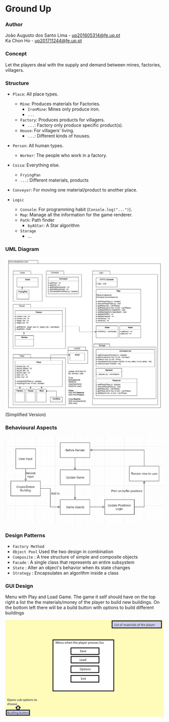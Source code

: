 # Ground Up

### Author
João Augusto dos Santo Lima - up201605314@fe.up.pt  
Ka Chon Ho - up201711244@fe.up.pt

### Concept
Let the players deal with the supply and demand between mines, factories, villagers.

### Structure
- `Place`: All place types.
  - `Mine`: Produces materials for Factories.
    - `IronMine`: Mines only produce iron.
    - `...`
  - `Factory`: Produces products for villagers.
    - `...`: Factory only produce specific product(s).
  - `House`: For villagers' living.
    - `...`: Different kinds of houses.

- `Person`: All human types.
  - `Worker`: The people who work in a factory.

- `Coisa`: Everything else.
  - `FryingPan`
  - `...`: Different materials, products

- `Conveyor`: For moving one material/product to another place.

- `Logic`
  - `Console`: For programming habit (`Console.log("...")`).
  - `Map`: Manage all the information for the game renderer.
  - `Path`: Path finder
    - `byAStar`: A Star algorithm
  - `Storage`
    - ...

### UML Diagram
![UML Diagram (Updated 2018-04-27)](https://github.com/tripor/LPOO1718_T5G13_Project/blob/master/intermed/uml_20180427_2.jpg)
(Simplified Version)

### Behavioural Aspects
![State Diagram](https://github.com/tripor/LPOO1718_T5G13_Project/blob/master/intermed/states.PNG)

### Design Patterns
 - `Factory Method`
 - `Object Pool`
 Used the two design in combination
 - `Composite` : A tree structure of simple and composite objects
 - `Facade` : A single class that represents an entire subsystem
 - `State` : Alter an object's behavior when its state changes
 - `Strategy` : Encapsulates an algorithm inside a class

### GUI Design
Menu with Play and Load Game.
The game it self should have on the top right a list the the materials/money of the player to build new buildings. On the bottom left there will be a build button with options to build different buildings

![GUI](https://github.com/tripor/LPOO1718_T5G13_Project/blob/master/intermed/GUI.png)
